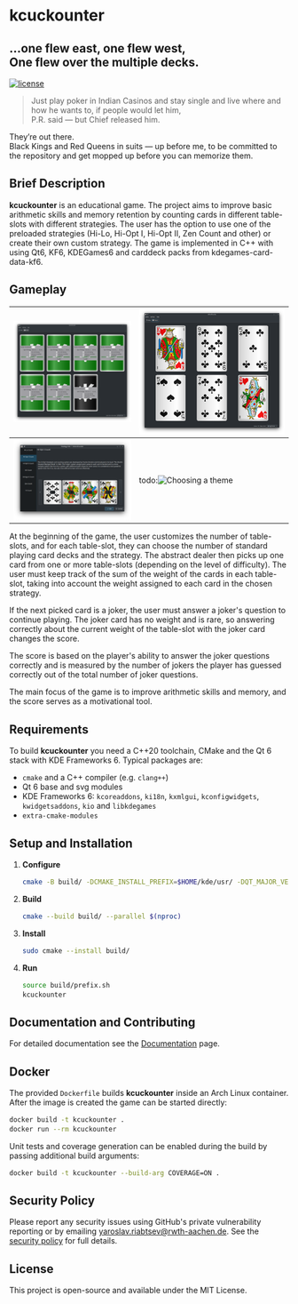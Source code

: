 # kcuckounter

## ...one flew east, one flew west, <br>One flew over the multiple decks.

[//]: # ([![version]&#40;https://img.shields.io/github/v/release/YaRiabtsev/kcuckounter?include_prereleases&#41;]&#40;https://github.com/YaRiabtsev/kcuckounter/releases/latest&#41;)
[//]: # ([![Checks]&#40;https://github.com/YaRiabtsev/kcuckounter/actions/workflows/tests.yml/badge.svg&#41;]&#40;https://github.com/YaRiabtsev/kcuckounter/actions/workflows/tests.yml&#41;)
[//]: # ([![Docs & Coverage]&#40;https://github.com/YaRiabtsev/kcuckounter/actions/workflows/html.yml/badge.svg&#41;]&#40;https://github.com/YaRiabtsev/kcuckounter/actions/workflows/html.yml&#41;)
[//]: # ([![codecov]&#40;https://codecov.io/gh/YaRiabtsev/kcuckounter/graph/badge.svg?token=MCNEJFWMDU&#41;]&#40;https://codecov.io/gh/YaRiabtsev/kcuckounter&#41;)
[![license](https://img.shields.io/github/license/YaRiabtsev/kcuckounter?color=e6e6e6)](https://github.com/YaRiabtsev/kcuckounter/blob/master/license)

> Just play poker in Indian Casinos and stay single and live where and how he wants to, if people would let him,
> <br> P.R. said — but Chief released him.

They’re out there. <br>
Black Kings and Red Queens in suits — up before me, to be committed to the repository and get mopped up before you can memorize them.

## Brief Description

**kcuckounter** is an educational game. The project aims to
improve basic arithmetic skills and memory retention by counting cards in
different table-slots with different strategies. The user has the option to use
one of the preloaded strategies (Hi-Lo, Hi-Opt I, Hi-Opt II, Zen Count and
other) or create their own custom strategy. The game is implemented in C++ with
using Qt6, KF6, KDEGames6 and carddeck packs from kdegames-card-data-kf6.

## Gameplay

| ![Game setup](screenshots/Screenshot_20230221_180009.png)           | ![Game process](screenshots/Screenshot_20230221_180045.png) |
|---------------------------------------------------------------------|-------------------------------------------------------------|
| ![Strategy information](screenshots/Screenshot_20230221_180212.png) | todo:![Choosing a theme](screenshots/Screenshot_null.png)   |

At the beginning of the game, the user customizes the number of table-slots, and
for each table-slot, they can choose the number of standard playing card decks
and the strategy. The abstract dealer then picks up one card from one or more
table-slots (depending on the level of difficulty). The user must keep track of
the sum of the weight of the cards in each table-slot, taking into account the
weight assigned to each card in the chosen strategy.

If the next picked card is a joker, the user must answer a joker's question to
continue playing. The joker card has no weight and is rare, so answering
correctly about the current weight of the table-slot with the joker card changes
the score.

The score is based on the player's ability to answer the joker questions
correctly and is measured by the number of jokers the player has guessed
correctly out of the total number of joker questions.

The main focus of the game is to improve arithmetic skills and memory, and the
score serves as a motivational tool.

## Requirements

To build **kcuckounter** you need a C++20 toolchain, CMake and the Qt 6
stack with KDE Frameworks 6. Typical packages are:

- `cmake` and a C++ compiler (e.g. `clang++`)
- Qt 6 base and svg modules
- KDE Frameworks 6: `kcoreaddons`, `ki18n`, `kxmlgui`, `kconfigwidgets`,
  `kwidgetsaddons`, `kio` and `libkdegames`
- `extra-cmake-modules`

## Setup and Installation

1. **Configure**
   ```bash
   cmake -B build/ -DCMAKE_INSTALL_PREFIX=$HOME/kde/usr/ -DQT_MAJOR_VERSION=6
   ```
2. **Build**
   ```bash
   cmake --build build/ --parallel $(nproc)
   ```
3. **Install**
   ```bash
   sudo cmake --install build/
   ```
4. **Run**
   ```bash
   source build/prefix.sh
   kcuckounter
   ```

## Documentation and Contributing

For detailed documentation see the [Documentation](https://yariabtsev.github.io/kcuckounter/doc/) page. 

## Docker

The provided `Dockerfile` builds **kcuckounter** inside an Arch Linux
container. After the image is created the game can be started directly:

```bash
docker build -t kcuckounter .
docker run --rm kcuckounter
```

Unit tests and coverage generation can be enabled during the build by passing
additional build arguments:

```bash
docker build -t kcuckounter --build-arg COVERAGE=ON .
```

## Security Policy

Please report any security issues using GitHub's private vulnerability reporting
or by emailing [yaroslav.riabtsev@rwth-aachen.de](mailto:yaroslav.riabtsev@rwth-aachen.de).
See the [security policy](.github/SECURITY.md) for full details.

## License

This project is open-source and available under the MIT License.